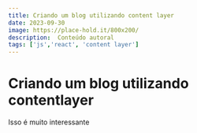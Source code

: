 ```yaml
---
title: Criando um blog utilizando content layer
date: 2023-09-30
image: https://place-hold.it/800x200/
description:  Conteúdo autoral
tags: ['js','react', 'content layer']
---
```


# Criando um blog utilizando contentlayer

Isso é muito interessante